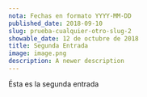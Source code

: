 ```yaml
---
nota: Fechas en formato YYYY-MM-DD
published_date: 2018-09-10
slug: prueba-cualquier-otro-slug-2
showable_date: 12 de octubre de 2018
title: Segunda Entrada
image: image.png
description: A newer description
---
```


Ésta es la segunda entrada

